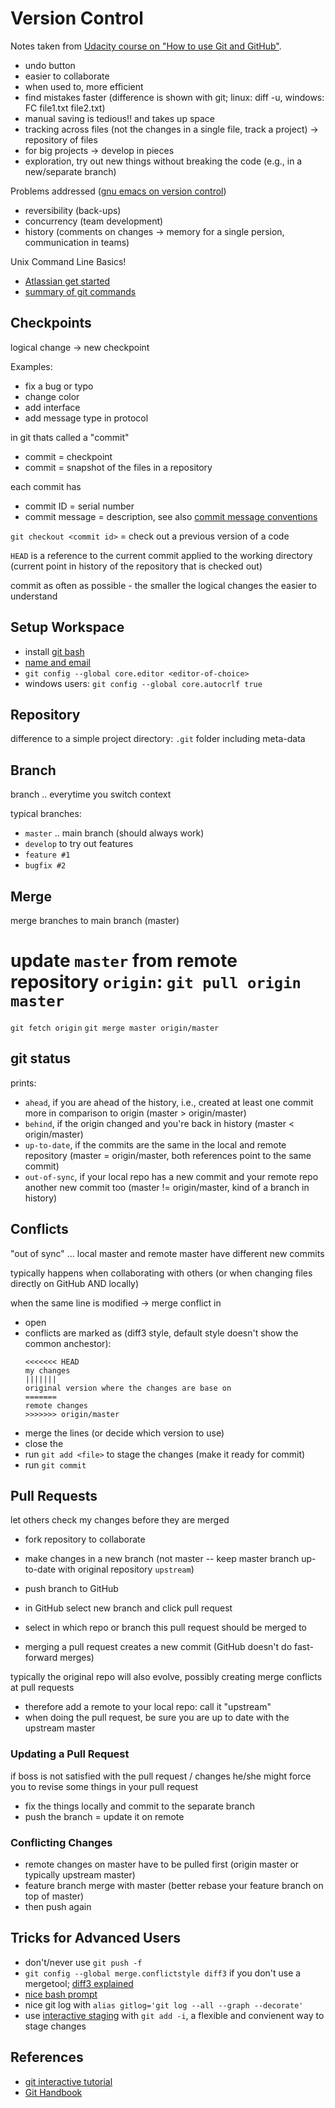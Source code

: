 Version Control
===============

Notes taken from [Udacity course on "How to use Git and GitHub"](https://eu.udacity.com/course/how-to-use-git-and-github--ud775).

+ undo button
+ easier to collaborate
+ when used to, more efficient
+ find mistakes faster (difference is shown with git; linux: diff -u, windows: FC file1.txt file2.txt)
+ manual saving is tedious!! and takes up space
+ tracking across files (not the changes in a single file, track a project) -> repository of files
+ for big projects -> develop in pieces
+ exploration, try out new things without breaking the code (e.g., in a new/separate branch)

Problems addressed
([gnu emacs on version control](https://www.gnu.org/software/emacs/manual/html_node/emacs/Why-Version-Control_003f.html#Why-Version-Control_003f))

- reversibility (back-ups)
- concurrency (team development)
- history (comments on changes -> memory for a single persion, communication in teams)

Unix Command Line Basics!

- [Atlassian get started](https://www.atlassian.com/git/tutorials/learn-git-with-bitbucket-cloud)
- [summary of git commands](https://www.atlassian.com/git/tutorials/svn-to-git-prepping-your-team-migration)


Checkpoints
-----------

logical change -> new checkpoint

Examples:
- fix a bug or typo
- change color
- add interface
- add message type in protocol

in git thats called a "commit"
- commit = checkpoint
- commit = snapshot of the files in a repository

each commit has
- commit ID = serial number
- commit message = description, see also
  [commit message conventions](http://udacity.github.io/git-styleguide/)

`git checkout <commit id>` = check out a previous version of a code

`HEAD` is a reference to the current commit applied to the working directory
(current point in history of the repository that is checked out)

commit as often as possible - the smaller the logical changes the easier to understand

Setup Workspace
---------------

- install [git bash](https://gitforwindows.org/)
- [name and email](https://git-scm.com/book/en/v2/Getting-Started-First-Time-Git-Setup)
- `git config --global core.editor <editor-of-choice>`
- windows users: `git config --global core.autocrlf true`


Repository
----------

difference to a simple project directory: `.git` folder including meta-data


Branch
------

branch .. everytime you switch context

typical branches:
- `master` .. main branch (should always work)
- `develop` to try out features
- `feature #1`
- `bugfix #2`


Merge
-----

merge branches to main branch (master)

update `master` from remote repository `origin`:
`git pull origin master`
=
`git fetch origin`
`git merge master origin/master`


git status
----------

prints:
* `ahead`, if you are ahead of the history, i.e., created at least one commit more in comparison to origin
  (master > origin/master)
* `behind`, if the origin changed and you're back in history
  (master < origin/master)
* `up-to-date`, if the commits are the same in the local and remote repository
  (master = origin/master, both references point to the same commit)
* `out-of-sync`, if your local repo has a new commit and your remote repo another new commit too
  (master != origin/master, kind of a branch in history)


Conflicts
---------

"out of sync" ... local master and remote master have different new commits

typically happens when collaborating with others
(or when changing files directly on GitHub AND locally)

when the same line is modified -> merge conflict in <file>
- open <file>
- conflicts are marked as (diff3 style, default style doesn't show the common anchestor):
  ```
  <<<<<<< HEAD
  my changes
  |||||||
  original version where the changes are base on
  =======
  remote changes
  >>>>>>> origin/master
  ```
- merge the lines (or decide which version to use)
- close the <file>
- run `git add <file>` to stage the changes (make it ready for commit)
- run `git commit`


Pull Requests
-------------

let others check my changes before they are merged

- fork repository to collaborate
- make changes in a new branch
  (not master -- keep master branch up-to-date with original repository `upstream`)
- push branch to GitHub
- in GitHub select new branch and click pull request
- select in which repo or branch this pull request should be merged to

- merging a pull request creates a new commit (GitHub doesn't do fast-forward merges)

typically the original repo will also evolve, possibly creating merge conflicts at pull requests
- therefore add a remote to your local repo: call it "upstream"
- when doing the pull request, be sure you are up to date with the upstream master

### Updating a Pull Request

if boss is not satisfied with the pull request / changes
he/she might force you to revise some things in your pull request

- fix the things locally and commit to the separate branch
- push the branch = update it on remote

### Conflicting Changes

- remote changes on master have to be pulled first (origin master or typically upstream master)
- feature branch merge with master (better rebase your feature branch on top of master)
- then push again


Tricks for Advanced Users
-------------------------

- don't/never use `git push -f`
- `git config --global merge.conflictstyle diff3` if you don't use a mergetool;
  [diff3 explained](https://blog.nilbus.com/take-the-pain-out-of-git-conflict-resolution-use-diff3/)
- [nice bash prompt](https://gist.github.com/eliotsykes/47516b877f5a4f7cd52f)
- nice git log with
  `alias gitlog='git log --all --graph --decorate'`
- use [interactive staging](https://git-scm.com/book/en/v2/Git-Tools-Interactive-Staging)
  with `git add -i`,
  a flexible and convienent way to stage changes


References
----------

- [git interactive tutorial](https://learngitbranching.js.org/)
- [Git Handbook](https://git-scm.com/book/en/v2/)
